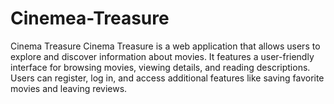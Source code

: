 # Cinemea-Treasure
Cinema Treasure Cinema Treasure is a web application that allows users to explore and discover information about movies. It features a user-friendly interface for browsing movies, viewing details, and reading descriptions. Users can register, log in, and access additional features like saving favorite movies and leaving reviews.
